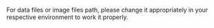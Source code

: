 For data files or image files path, please change it appropriately in your respective environment to work it properly.
